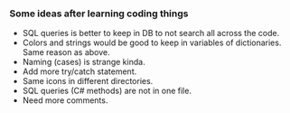 ### Some ideas after learning coding things

- SQL queries is better to keep in DB to not search all across the code.
- Colors and strings would be good to keep in variables of dictionaries. Same reason as above.
- Naming (cases) is strange kinda.
- Add more try/catch statement.
- Same icons in different directories.
- SQL queries (C# methods) are not in one file.
- Need more comments.


